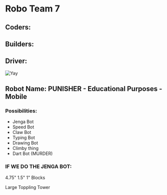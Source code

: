 # Robo Team 7

## Coders:
## Builders:
## Driver:

![Yay](https://assets.stickpng.com/images/580b57fbd9996e24bc43bdfa.png)

## Robot Name: PUNISHER - Educational Purposes - Mobile

### Possibilities:
* Jenga Bot
* Speed Bot
* Claw Bot
* Typing Bot
* Drawing Bot
* Climby thing
* Dart Bot (MURDER)

### IF WE DO THE JENGA BOT:
4.75" 1.5" 1" Blocks

Large Toppling Tower
